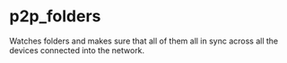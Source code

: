 # p2p_folders
Watches folders and makes sure that all of them all in sync across all the devices connected into the network.
